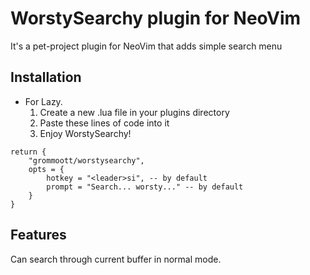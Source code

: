 # WorstySearchy plugin for NeoVim

It's a pet-project plugin for NeoVim that adds simple search menu

## Installation

- For Lazy.
    1. Create a new .lua file in your plugins directory
    2. Paste these lines of code into it
    3. Enjoy WorstySearchy!
```
return {
    "grommoott/worstysearchy",
    opts = {
        hotkey = "<leader>si", -- by default
        prompt = "Search... worsty..." -- by default
    }
}
```

## Features

Can search through current buffer in normal mode.
